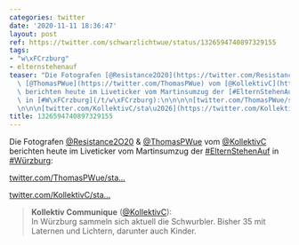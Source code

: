 ```yaml
---
categories: twitter
date: '2020-11-11 18:36:47'
layout: post
ref: https://twitter.com/schwarzlichtwue/status/1326594740897329155
tags:
- "w\xFCrzburg"
- elternstehenauf
teaser: "Die Fotografen [@Resistance2O20](https://twitter.com/Resistance2O20) &amp;\
  \ [@ThomasPWue](https://twitter.com/ThomasPWue) vom [@KollektivC](https://twitter.com/KollektivC)\
  \ berichten heute im Liveticker vom Martinsumzug der [#ElternStehenAuf](/t/elternstehenauf)\
  \ in [#W\xFCrzburg](/t/w\xFCrzburg):\n\n\n\n[twitter.com/ThomasPWue/sta\u2026](https://twitter.com/ThomasPWue/status/1326581180679024640?s=19)\n\
  \n\n\n[twitter.com/KollektivC/sta\u2026](https://twitter.com/KollektivC/status/1326579304348737536?s=19)"
title: 1326594740897329155
---
```

Die Fotografen [@Resistance2O20](https://twitter.com/Resistance2O20) &amp; [@ThomasPWue](https://twitter.com/ThomasPWue) vom [@KollektivC](https://twitter.com/KollektivC) berichten heute im Liveticker vom Martinsumzug der [#ElternStehenAuf](/t/elternstehenauf) in [#Würzburg](/t/würzburg):



[twitter.com/ThomasPWue/sta…](https://twitter.com/ThomasPWue/status/1326581180679024640?s=19)



[twitter.com/KollektivC/sta…](https://twitter.com/KollektivC/status/1326579304348737536?s=19)
> <b>Kollektiv Communique</b> ([@KollektivC](https://twitter.com/KollektivC)):  
>In Würzburg sammeln sich aktuell die Schwurbler. Bisher 35 mit Laternen und Lichtern, darunter auch Kinder.  

